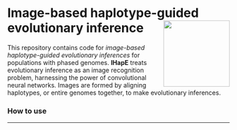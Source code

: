 # Image-based haplotype-guided evolutionary inference <img align="right" width="150" height="150" src="https://github.com/tomouellette/IHapE/blob/master/icon.svg">

This repository contains code for *image-based haplotype-guided evolutionary inferences* for populations with phased genomes. **IHapE** treats evolutionary inference as an image recognition problem, harnessing the power of convolutional neural networks. Images are formed by aligning haplotypes, or entire genomes together, to make evolutionary inferences.

### How to use
---
